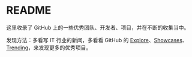 README
======

这里收录了 GitHub 上的一些优秀团队、开发者、项目，并在不断的收集当中。

发现方法：多看写 IT 行业的新闻，多看看 GitHub 的 [Explore][1]、[Showcases][2]、[Trending][3]，来发现更多的优秀项目。

[1]: https://github.com/explore
[2]: https://github.com/showcases
[3]: https://github.com/trending
